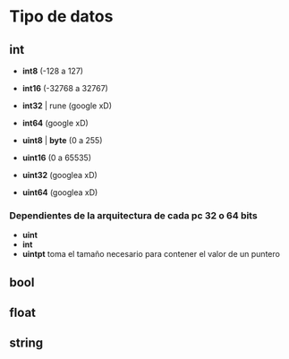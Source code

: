 # Tipo de datos

## **int**

- **int8** (-128 a 127)
- **int16** (-32768 a 32767)
- **int32** | rune (google xD)
- **int64** (google xD)

- **uint8** | **byte** (0 a 255)
- **uint16** (0 a 65535)
- **uint32** (googlea xD)
- **uint64** (googlea xD)

### Dependientes de la arquitectura de cada pc 32 o 64 bits

- **uint**
- **int**
- **uintpt** toma el tamaño necesario para contener el valor de un puntero

## **bool**

## **float**

## **string**

